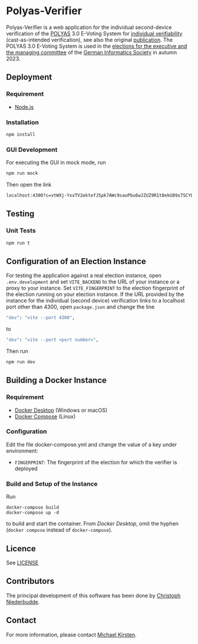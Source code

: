 # Polyas-Verifier

Polyas-Verifier is a web application for the individual second-device verification of the [POLYAS](https://www.polyas.com/) 3.0 E-Voting System for [individual verifiability](https://gi.de/wahlen/verifikation-der-gi-wahlen-tools-gesucht) (cast-as-intended verification), see also the original [publication](https://publikationen.bibliothek.kit.edu/1000117999).
The POLYAS 3.0 E-Voting System is used in the [elections for the executive and the managing committee](https://gi.de/wahlen/) of the [German Informatics Society](https://gi.de/) in autumn 2023.

## Deployment
### Requirement
* [Node.js](https://nodejs.org/en)

### Installation
```bash
npm install
```

### GUI Development
For executing the GUI in mock mode, run
```bash
npm run mock
```
Then open the link
```bash
localhost:4300?c=vtWXj-YxxTV2ektefJ5pk7AWc9saoPbu6wJZUZ9R1t8ekU89x7SCYLcg8ODi3fHST4BTmAK97XN3XqWc&vid=voter8&nonce=4bf8cecf3fb4c4b4372005e13a53dce705123fab5b9e9288461e6d8fbf9644ea
```

## Testing
### Unit Tests
```bash
npm run t
```

## Configuration of an Election Instance
For testing the application against a real election instance, open ``.env.development`` and set ``VITE_BACKEND`` to the URL of your instance or a proxy to your instance.
Set ``VITE_FINGERPRINT`` to the election fingerprint of the election running on your election instance.
If the URL provided by the instance for the individual (second device) verification links to a localhost port other than 4300, open ``package.json`` and change the line
```bash
"dev": "vite --port 4300",
```
to
```bash
"dev": "vite --port <port number>",
```
Then run 
```bash
npm run dev
```

## Building a Docker Instance
### Requirement
* [Docker Desktop](https://www.docker.com/products/docker-desktop/) (Windows or macOS)
* [Docker Compose](https://github.com/docker/compose) (Linux)

### Configuration
Edit the file docker-compose.yml and change the value of a key under environment:
* ``FINGERPRINT``: The fingerprint of the election for which the verifier is deployed

### Build and Setup of the Instance
Run
```
docker-compose build
docker-compose up -d
```
to build and start the container.
From *Docker Desktop*, omit the hyphen (``docker compose`` instead of ``docker-compose``).

## Licence
See [LICENSE](LICENSE)

## Contributors
The principal development of this software has been done by [Christoph Niederbudde](mailto:udqps@student.kit.edu).

## Contact
For more information, please contact [Michael Kirsten](https://formal.kastel.kit.edu/~kirsten/?lang=en).
